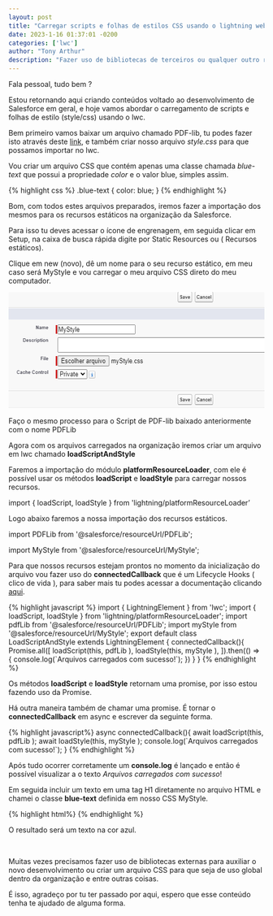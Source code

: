```yaml
---
layout: post
title: "Carregar scripts e folhas de estilos CSS usando o lightning web components"
date: 2023-1-16 01:37:01 -0200
categories: ['lwc']
author: "Tony Arthur"
description: "Fazer uso de bibliotecas de terceiros ou qualquer outro recurso estático."
---
```

<div>
      <p>Fala pessoal, tudo bem ?</p>
      <p>Estou retornando aqui criando conteúdos voltado ao desenvolvimento de Salesforce em geral, e hoje vamos abordar o carregamento de scripts e folhas de estilo (style/css) usando o lwc.</p>
      <p>Bem primeiro vamos baixar um arquivo chamado PDF-lib, tu  podes fazer isto através deste <a href="https://pdf-lib.js.org/" target="_blank"><span>link</span></a>, 
      e também criar nosso arquivo <span style="font-style:italic">style.css</span> para que possamos importar no lwc.</p>
      <p>Vou criar um arquivo CSS que contém apenas uma classe chamada <span style="font-style:italic">blue-text</span> que possui a propriedade <span style="font-style:italic">color</span> e o valor blue, simples assim.</p>
      {% highlight css %}
      .blue-text {
            color: blue;
      }
      {% endhighlight %}
      <p>Bom, com todos estes arquivos preparados, iremos fazer a importação dos mesmos para os recursos estáticos na organização da Salesforce.</p>
      <p>Para isso tu deves acessar o ícone de engrenagem, em seguida clicar em Setup, na caixa de busca rápida digite por Static Resources ou ( Recursos estáticos).</p>
      <p>Clique em new (novo), dê um nome para o seu recurso estático, em meu caso será MyStyle e vou carregar o meu arquivo CSS direto do meu computador. </p>
      <img src="/assets/img/posts/2023-01-16-Carregar-scripts-e-folhas-de-estilos-CSS-usando-o-lightning-web-components/inserindo-arquivo-estatico.png" 
      title="Editor externo Codesandbox" alt="Editor externo CodeSandbox" width="569" height="228">
      <p>Faço o mesmo processo para o Script de PDF-lib baixado anteriormente com o nome PDFLib</p>
      <p>Agora com os arquivos carregados na organização iremos criar um arquivo em lwc chamado <strong>loadScriptAndStyle</strong></p>
      <p>Faremos a importação do módulo <strong>platformResourceLoader</strong>, com ele é possível usar os métodos <strong>loadScript</strong> e <strong>loadStyle</strong> para carregar nossos recursos. </p>
      <p>import { loadScript, loadStyle } from 'lightning/platformResourceLoader’</p>
      <p>Logo abaixo faremos a nossa importação dos recursos estáticos.</p>
      <p>import PDFLib from '@salesforce/resourceUrl/PDFLib';</p>
      <p>import MyStyle from '@salesforce/resourceUrl/MyStyle';</p>
      <p>Para que nossos recursos estejam prontos no momento da inicialização do arquivo vou fazer uso do <strong>connectedCallback</strong> que é um Lifecycle Hooks ( clico de vida ), 
      para saber mais tu podes acessar a documentação clicando <a href="https://developer.salesforce.com/docs/component-library/documentation/en/lwc/reference_lifecycle_hooks" target="_blank" ><span>aqui</span></a>.
      </p>
      {% highlight javascript %}
            import { LightningElement } from 'lwc';
            import { loadScript, loadStyle } from 'lightning/platformResourceLoader';
            import pdfLib from '@salesforce/resourceUrl/PDFLib';
            import myStyle from '@salesforce/resourceUrl/MyStyle';
            export default class LoadScriptAndStyle extends LightningElement {
                  connectedCallback(){
                        Promise.all([
                              loadScript(this, pdfLib ),
                              loadStyle(this, myStyle ),
                        ]).then(() => {
                              console.log(`Arquivos carregados com sucesso!`);
                        })
                  }
            }
      {% endhighlight %}
      <p>Os métodos <strong>loadScript</strong> e <strong>loadStyle</strong> retornam uma promise, por isso estou fazendo uso da Promise.</p>
      <p>Há outra maneira também de chamar uma promise. É tornar o <strong>connectedCallback</strong> em async e escrever da seguinte forma.</p>
      {% highlight javascript%}
            async connectedCallback(){
                  await loadScript(this, pdfLib );
                  await loadStyle(this, myStyle );
                  console.log(`Arquivos carregados com sucesso!`);
            }
      {% endhighlight %}
      <p>Após tudo ocorrer corretamente um <strong>console.log</strong> é lançado e então é possível visualizar a o texto <span style="font-style:italic">Arquivos carregados com sucesso</span>!</p>
      <p>Em seguida incluir um texto em uma tag H1 diretamente no arquivo HTML e chamei o classe <strong>blue-text</strong> definida em nosso CSS MyStyle.</p>
      {% highlight html%}
            <template>
                  <div>
                        <h1 class="blue-text">Meu texto azul </h1>
                  </div>
            </template>
      {% endhighlight %}
      <p>O resultado será um texto na cor azul.</p>
      <br>
      <p>Muitas vezes precisamos fazer uso de bibliotecas externas para auxiliar o novo desenvolvimento ou criar um arquivo CSS para que seja de uso global dentro da organização e entre outras coisas.</p>
      <p>É isso, agradeço por tu ter passado por aqui, espero que esse conteúdo tenha te ajudado de alguma forma.</p>
</div>
  